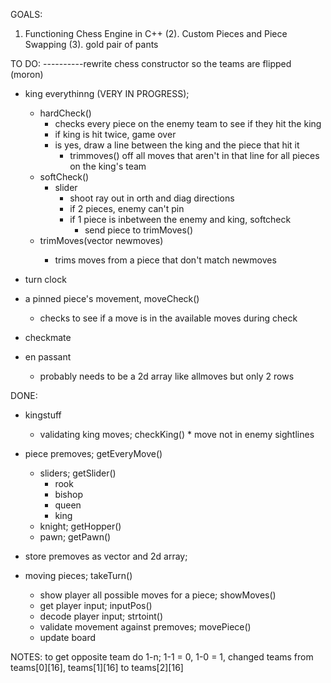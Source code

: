 GOALS:
1. Functioning Chess Engine in C++
(2). Custom Pieces and Piece Swapping
(3). gold pair of pants

TO DO:
----------rewrite chess constructor so the teams are flipped (moron)
- king everythinng (VERY IN PROGRESS);
	* hardCheck()
		- checks every piece on the enemy team to see if they hit the king
		- if king is hit twice, game over
		- is yes, draw a line between the king and the piece that hit it
			* trimmoves() off all moves that aren't in that line for all pieces on the king's team
	* softCheck()
		- slider
			* shoot ray out in orth and diag directions
			* if 2 pieces, enemy can't pin
			* if 1 piece is inbetween the enemy and king, softcheck
				- send piece to trimMoves()
	* trimMoves(vector<int> newmoves)
		- trims moves from a piece that don't match newmoves
- turn clock
- a pinned piece's movement, moveCheck()
	+ checks to see if a move is in the available moves during check
- checkmate
	
- en passant
	+ probably needs to be a 2d array like allmoves but only 2 rows

DONE:
- kingstuff
	+ validating king moves; checkKing()
			* move not in enemy sightlines
- piece premoves; getEveryMove()
	+ sliders; getSlider()
		* rook
		* bishop
		* queen
		* king
	+ knight; getHopper()
	+ pawn; getPawn()
	
- store premoves as vector and 2d array;
- moving pieces; takeTurn()
	+ show player all possible moves for a piece; showMoves()
	+ get player input; inputPos()
	+ decode player input; strtoint()
	+ validate movement against premoves; movePiece()
	+ update board


NOTES:
to get opposite team do 1-n; 1-1 = 0, 1-0 = 1,
changed teams from teams[0][16], teams[1][16] to teams[2][16]